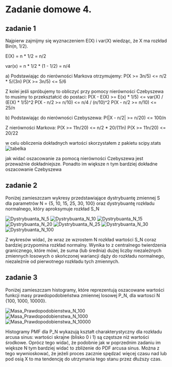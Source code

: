# Zadanie domowe 4.

## zadanie 1

Najpierw zajmijmy się wyznaczeniem E(X) i var(X) wiedząc, że X ma rozkład Bin(n, 1/2).

E(X) = n * 1/2 = n/2

var(x) = n * 1/2 * (1 - 1/2) = n/4

a) Podstawiając do nierówności Markova otrzymujemy:
    P(X >= 3n/5) <= n/2 * 5/(3n)
    P(X >= 3n/5) <= 5/6

Z kolei jeśli spróbujemy to obliczyć przy pomocy nierówności Czebyszewa to musimy to przekształcić do postaci:
    P(X - E(X) >= E(x) * 1/5) <= var(X) / (E(X) * 1/5)^2
    P(X - n/2 >= n/10) <= n/4 / (n/10)^2
    P(X - n/2 >= n/10) <= 25/n

b) Podstawiając do nierówności Czebyszewa:
    P(|X - n/2| >= n/20) <= 100/n

Z nierówności Markova:
    P(X >= 11n/20) <= n/2 * 20/(11n)
    P(X >= 11n/20) <= 20/22


w celu obliczenia dokładnych wartości skorzystałem z pakietu scipy.stats
![tabelka](./zad1/tabelka.png)

jak widać oszacowanie za pomocą nierówności Czebyszewa jest przeważnie dokładniejsze.
Ponadto im większe n tym bardziej dokładne oszacowanie Czebyszewa

## zadanie 2

Poniżej zamieszczam wykresy przedstawiające dystrybuantę zmiennej S dla parametrów N = {5, 10, 15, 25, 30, 100} oraz dystrybuantę rozkładu normalnego, który aproksymuje rozkład S_N

![Dystrybuanta_N_5](./zad2/plots/cdf_N_5.png)
![Dystrybuanta_N_10](./zad2/plots/cdf_N_10.png)
![Dystrybuanta_N_15](./zad2/plots/cdf_N_15.png)
![Dystrybuanta_N_20](./zad2/plots/cdf_N_20.png)
![Dystrybuanta_N_25](./zad2/plots/cdf_N_25.png)
![Dystrybuanta_N_30](./zad2/plots/cdf_N_30.png)
![Dystrybuanta_N_100](./zad2/plots/cdf_N_100.png)

Z wykresów widać, że wraz ze wzrostem N rozkład wartości S_N​ coraz bardziej przypomina rozkład normalny. Wynika to z centralnego twierdzenia granicznego, które mówi, że suma (lub średnia) dużej liczby niezależnych zmiennych losowych o skończonej wariancji dąży do rozkładu normalnego, niezależnie od pierwotnego rozkładu tych zmiennych.

## zadanie 3

Poniżej zamieszczam histogramy, które reprezentują oszacowane wartości funkcji masy prawdopodobieństwa zmiennej losowej P_N, dla wartosci N {100, 1000, 10000}.

![Masa_Prawdopodobienstwa_N_100](./zad3/plots/histogram_P_N_100.png)
![Masa_Prawdopodobienstwa_N_1000](./zad3/plots/histogram_P_N_1000.png)
![Masa_Prawdopodobienstwa_N_10000](./zad3/plots/histogram_P_N_10000.png)

Histogramy PMF dla P_N wykazują kształt charakterystyczny dla rozkładu arcusa sinus: wartości skrajne (blisko 0 i 1) są częstsze niż wartości środkowe.
Oprócz tego widać, że podobnie jak w poprzednim zadaniu im większe N tym bardziej widać to zbliżenie do PDF arcusa sinus. 
Można z tego wywnioskować, że jeżeli proces zacznie spędzać więcej czasu nad lub pod osią X to ma tendencję do utrzymania tego stanu przez dłuższy czas.